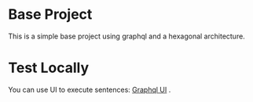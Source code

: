 # Base Project

This is a simple base project using graphql and a hexagonal architecture.

# Test Locally
You can use UI to execute sentences: [Graphql UI](http://localhost:8080/graphiql?path=/graphql) .

